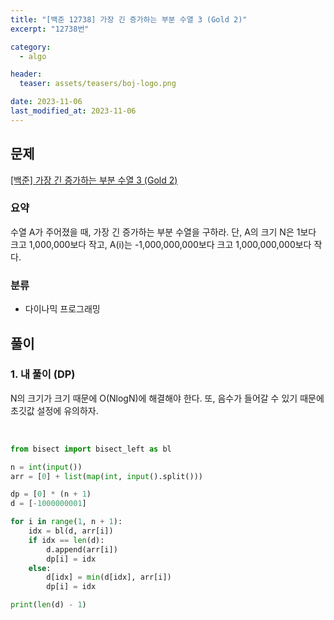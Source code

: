 ```yaml
---
title: "[백준 12738] 가장 긴 증가하는 부분 수열 3 (Gold 2)"
excerpt: "12738번"

category:
  - algo

header:
  teaser: assets/teasers/boj-logo.png

date: 2023-11-06
last_modified_at: 2023-11-06
---
```


## 문제

[[백준] 가장 긴 증가하는 부분 수열 3 (Gold 2)](https://www.acmicpc.net/problem/12738)

### 요약

수열 A가 주어졌을 때, 가장 긴 증가하는 부분 수열을 구하라. 단, A의 크기 N은 1보다 크고 1,000,000보다 작고, A(i)는 -1,000,000,000보다 크고 1,000,000,000보다 작다.

### 분류

- 다이나믹 프로그래밍

## 풀이

### 1. 내 풀이 (DP)

N의 크기가 크기 때문에 O(NlogN)에 해결해야 한다. 또, 음수가 들어갈 수 있기 때문에 초깃값 설정에 유의하자.

<br>

```python
from bisect import bisect_left as bl

n = int(input())
arr = [0] + list(map(int, input().split()))

dp = [0] * (n + 1)
d = [-1000000001]

for i in range(1, n + 1):
    idx = bl(d, arr[i])
    if idx == len(d):
        d.append(arr[i])
        dp[i] = idx
    else:
        d[idx] = min(d[idx], arr[i])
        dp[i] = idx

print(len(d) - 1)

```

